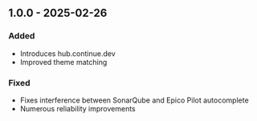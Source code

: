 ## 1.0.0 - 2025-02-26
### Added
* Introduces hub.continue.dev
* Improved theme matching
### Fixed
* Fixes interference between SonarQube and Epico Pilot autocomplete
* Numerous reliability improvements
